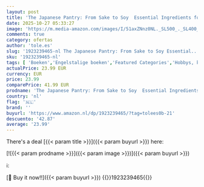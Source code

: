 ```yaml
---
layout: post
title: 'The Japanese Pantry: From Sake to Soy  Essential Ingredients for Japanese Home Cooking'
date: 2025-10-27 05:33:27
image: 'https://m.media-amazon.com/images/I/51axZNnz0NL._SL500_._SL400_.jpg'
comments: true
category: ofertas
author: 'tole.es'
slug: '1923239465-nl The Japanese Pantry: From Sake to Soy Essential...'
sku: '1923239465-nl'
tags: [ 'Boeken','Engelstalige boeken','Featured Categories','Hobbys, kunstnijverheid & huis','Japanse keuken','Keuken van het Verre Oosten & Azië','Kookboeken, eten & wijn','Kooklessen & naslagwerken','Kunst & fotografie','Kunstenaars','Kunstgeschiedenis in thema & concept','Regionale & internationale gerechten','🇳🇱', ]
actualPrice: 23.99 EUR
currency: EUR
price: 23.99
comparePrice: 41.99 EUR
prodname: 'The Japanese Pantry: From Sake to Soy  Essential Ingredients for Japanese Home Cooking'
country: 'nl'
flag: '🇳🇱'
brand: ''
buyurl: 'https://www.amazon.nl/dp/1923239465/?tag=tolees0b-21'
descuento: '42.87'
average: '23.99'
---
```


There's a deal [{{< param title >}}]({{< param buyurl >}})  here:

[![{{< param prodname >}}]({{< param image >}})]({{< param buyurl >}})

ℹ️:


[🛒 Buy it now!!]({{< param buyurl >}})
{{<world>}}1923239465{{</world>}}
